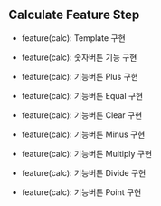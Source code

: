 ## Calculate Feature Step
- feature(calc): Template 구현
- feature(calc): 숫자버튼 기능 구현
- feature(calc): 기능버튼 Plus 구현
- feature(calc): 기능버튼 Equal 구현
- feature(calc): 기능버튼 Clear 구현

- feature(calc): 기능버튼 Minus 구현
- feature(calc): 기능버튼 Multiply 구현
- feature(calc): 기능버튼 Divide 구현
- feature(calc): 기능버튼 Point 구현

